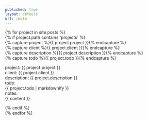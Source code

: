 ```yaml
---
published: true
layout: default
url: /note
---
```

{% for project in site.posts %}   
{% if project.path contains 'projects' %}  
{% capture project %}{{ project.project }}{% endcapture %}  
{% capture client %}{{ project.client }}{% endcapture %}  
{% capture description %}{{ project.description }}{% endcapture %}  
{% capture todo %}{{ project.todo }}{% endcapture %}  
  
project: {{ project.project }}  
client: {{ project.client }}  
description: {{ project.description }}  
todo:  
{{ project.todo | markdownify }}  
notes:    
{{ content }}  
  
{% endif %}  
{% endfor %}
